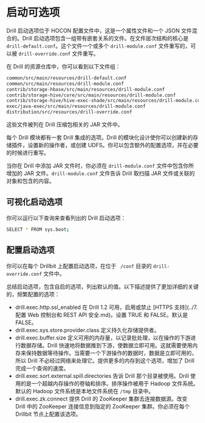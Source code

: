 # 启动可选项

Drill 启动选项位于 HOCON 配置文件中，这是一个属性文件和一个 JSON 文件混合的。Drill 启动选项包含一组带有嵌套关系的文件。在文件层次结构的核心是 ``` drill-default.conf ```。这个文件一个或多个 ``` drill-module.conf ``` 文件重写的，可以被 ``` drill-override.conf ``` 文件重写。

在 Drill 的资源仓库中，你可以看到以下文件组：
```bash
common/src/main/resources/drill-default.conf
common/src/main/resources/drill-module.conf
contrib/storage-hbase/src/main/resources/drill-module.conf
contrib/storage-hive/core/src/main/resources/drill-module.conf
contrib/storage-hive/hive-exec-shade/src/main/resources/drill-module.conf
exec/java-exec/src/main/resources/drill-module.conf
distribution/src/resources/drill-override.conf
```

这些文件被列在 Drill 压缩包相关的 JAR 文件中。

每个 Drill 模块都有一套 Drill 集成的选项。Drill 的模块化设计使你可以创建新的存储插件，设置新的操作者，或创建 UDFS。你可以包含额外的配置选项，并在必要的时候进行重写。

当你在 Drill 中添加 JAR 文件时，你必须在 ``` drill-module.conf ``` 文件中包含你所增加的 JAR 文件。``` drill-module.conf ``` 文件告诉 Drill 取扫描 JAR 文件或关联的对象和包含的内容。

## 可视化启动选项

你可以运行以下查询来查看列出的 Drill 启动选项：
```bash
SELECT * FROM sys.boot;
```

## 配置启动选项

你可以在每个 Drillbit 上配置启动选项，在位于 ``` /conf``` 目录的 ``` drill-
override.conf ``` 文件中。

总结启动选项，包含自启的选项，列出默认的值。以下描述提供了更加详细的关键的，频繁配置的选项：
  * drill.exec.http.ssl_enabled
    在 Drill 1.2 可用，启用或禁止 [HTTPS 支持](../7.配置 Web 控制台和 REST API 安全.md)。设置 TRUE 和 FALSE。默认是 FALSE。
  * drill.exec.sys.store.provider.class
    定义持久化存储提供者。
  * drill.exec.buffer.size
    定义可用的内存量，以记录批处理，以在操作的下游进行数据存储。Drill 快速地将数据推到下游，使数据立即可用。这就需要使用内存来保持数据等待操作。当需要一个下游操作的数据时，数据是立即可用的，所以 Drill 不必经过网络来处理它。提供更多的内存到这个选项，增加了 Drill 完成一个查询的速度。
  * drill.exec.sort.external.spill.directories
    告诉 Drill 那个目录被使用。Drill 使用的是一个超越内存操作的卷轴和排序。排序操作被用于 Hadoop 文件系统。默认的 Hadoop 文件系统是本地文件系统在 ``` /tmp ``` 目录中。
  * drill.exec.zk.connect
    提供 Drill 的 ZooKeeper 集群去连接数据源。改变 Drill 中的 ZooKeeper 连接信息到指定的 ZooKeeper 集群。你必须在每个 Drillbit 节点上配置该选项。
